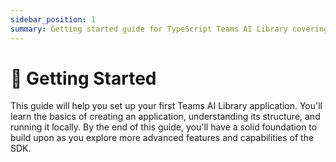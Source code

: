 ```yaml
---
sidebar_position: 1
summary: Getting started guide for TypeScript Teams AI Library covering application setup, structure, and local development fundamentals.
---
```


# 🚀 Getting Started

This guide will help you set up your first Teams AI Library application. You'll learn the basics of creating an application, understanding its structure, and running it locally. By the end of this guide, you'll have a solid foundation to build upon as you explore more advanced features and capabilities of the SDK.
